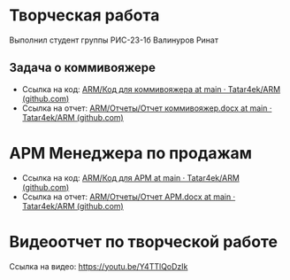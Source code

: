 # Творческая работа

Выполнил студент группы РИС-23-1б
Валинуров Ринат
## Задача о коммивояжере

- Ссылка на код: [ARM/Код для коммивояжера at main · Tatar4ek/ARM (github.com)](https://github.com/Tatar4ek/ARM/tree/main/%D0%9A%D0%BE%D0%B4%20%D0%B4%D0%BB%D1%8F%20%D0%BA%D0%BE%D0%BC%D0%BC%D0%B8%D0%B2%D0%BE%D1%8F%D0%B6%D0%B5%D1%80%D0%B0)
- Ссылка на отчет: [ARM/Отчеты/Отчет коммивояжер.docx at main · Tatar4ek/ARM (github.com)](https://github.com/Tatar4ek/ARM/blob/main/%D0%9E%D1%82%D1%87%D0%B5%D1%82%D1%8B/%D0%9E%D1%82%D1%87%D0%B5%D1%82%20%D0%BA%D0%BE%D0%BC%D0%BC%D0%B8%D0%B2%D0%BE%D1%8F%D0%B6%D0%B5%D1%80.docx)

# АРМ Менеджера по продажам

- Ссылка на код: [ARM/Код для АРМ at main · Tatar4ek/ARM (github.com)](https://github.com/Tatar4ek/ARM/tree/main/%D0%9A%D0%BE%D0%B4%20%D0%B4%D0%BB%D1%8F%20%D0%90%D0%A0%D0%9C)
- Cсылка на отчет: [ARM/Отчеты/Отчет АРМ.docx at main · Tatar4ek/ARM (github.com)](https://github.com/Tatar4ek/ARM/blob/main/%D0%9E%D1%82%D1%87%D0%B5%D1%82%D1%8B/%D0%9E%D1%82%D1%87%D0%B5%D1%82%20%D0%90%D0%A0%D0%9C.docx)

# Видеоотчет по творческой работе

Ссылка на видео: https://youtu.be/Y4TTlQoDzIk


